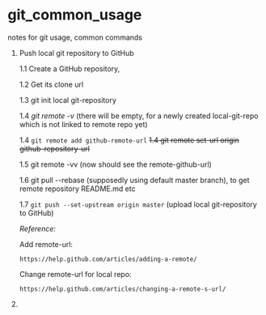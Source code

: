 # git_common_usage
notes for git usage, common commands

1. Push local git repository to GitHub

   1.1 Create a GitHub repository, 
   
   1.2 Get its clone url
   
   1.3 git init  local git-repository
   
   1.4 *git remote -v*   (there will be empty, for a newly created local-git-repo which is not linked to remote repo yet)
   
   1.4 ```git remote add github-remote-url``` 
   ~~1.4 git remote set-url origin github-repository-url~~
   
   1.5 git remote -vv  (now should see the remote-github-url)
   
   1.6 git pull --rebase  (supposedly using default master branch),  to get remote repository README.md etc
   
   1.7 ```git push --set-upstream origin master```  (upload local git-repository to GitHub)
   
   *Reference:* 
   
    Add remote-url: 
    
       https://help.github.com/articles/adding-a-remote/
   
    Change remote-url for local repo: 
    
       https://help.github.com/articles/changing-a-remote-s-url/
   
2.    
